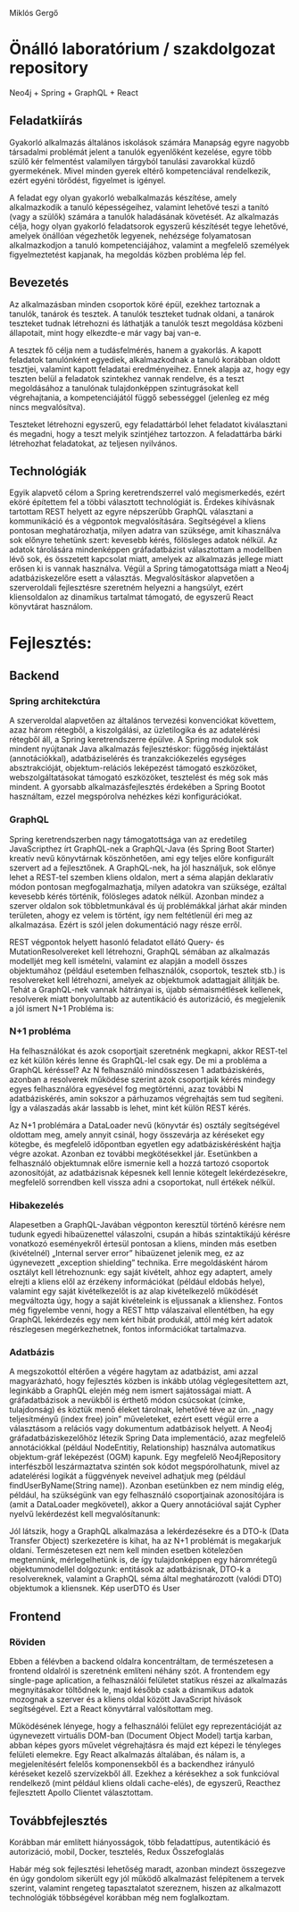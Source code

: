 Miklós Gergő 
# Önálló laboratórium / szakdolgozat repository

Neo4j + Spring + GraphQL + React

## Feladatkiírás
Gyakorló alkalmazás általános iskolások számára
Manapság egyre nagyobb társadalmi problémát jelent a tanulók egyenlőként kezelése, egyre több szülő kér felmentést valamilyen tárgyból tanulási zavarokkal küzdő gyermekének. Mivel minden gyerek eltérő kompetenciával rendelkezik, ezért egyéni törődést, figyelmet is igényel.

A feladat egy olyan gyakorló webalkalmazás készítése, amely alkalmazkodik a tanuló képességeihez, valamint lehetővé teszi a tanító (vagy a szülők) számára a tanulók haladásának követését. Az alkalmazás célja, hogy olyan gyakorló feladatsorok egyszerű készítését tegye lehetővé, amelyek önállóan végezhetők legyenek, nehézsége folyamatosan alkalmazkodjon a tanuló kompetenciájához, valamint a megfelelő személyek figyelmeztetést kapjanak, ha megoldás közben probléma lép fel.

## Bevezetés
Az alkalmazásban minden csoportok köré épül, ezekhez tartoznak a tanulók, tanárok és tesztek. A tanulók teszteket tudnak oldani, a tanárok teszteket tudnak létrehozni és láthatják a tanulók teszt megoldása közbeni állapotait, mint hogy elkezdte-e már vagy baj van-e.

A tesztek fő célja nem a tudásfelmérés, hanem a gyakorlás. A kapott feladatok tanulónként egyediek, alkalmazkodnak a tanuló korábban oldott tesztjei, valamint kapott feladatai eredményeihez. Ennek alapja az, hogy egy teszten belül a feladatok szintekhez vannak rendelve, és a teszt megoldásához a tanulónak tulajdonképpen szintugrásokat kell végrehajtania, a kompetenciájától függő sebességgel (jelenleg ez még nincs megvalósítva).

Teszteket létrehozni egyszerű, egy feladattárból lehet feladatot kiválasztani és megadni, hogy a teszt melyik szintjéhez tartozzon. A feladattárba bárki létrehozhat feladatokat, az teljesen nyilvános.

## Technológiák
Egyik alapvető célom a Spring keretrendszerrel való megismerkedés, ezért eköré építettem fel a többi választott technológiát is. Érdekes kihívásnak tartottam REST helyett az egyre népszerűbb GraphQL választani a kommunikáció és a végpontok megvalósítására. Segítségével a kliens pontosan meghatározhatja, milyen adatra van szüksége, amit kihasználva sok előnyre tehetünk szert: kevesebb kérés, fölösleges adatok nélkül. Az adatok tárolására mindenképpen gráfadatbázist választottam a modellben lévő sok, és összetett kapcsolat miatt, amelyek az alkalmazás jellege miatt erősen ki is vannak használva. Végül a Spring támogatottsága miatt a Neo4j adatbáziskezelőre esett a választás. Megvalósításkor alapvetően a szerveroldali fejlesztésre szeretném helyezni a hangsúlyt, ezért kliensoldalon az dinamikus tartalmat támogató, de egyszerű React könyvtárat használom. 

# Fejlesztés:
## Backend

### Spring architekctúra
A szerveroldal alapvetően az általános tervezési konvenciókat követtem, azaz három rétegből, a kiszolgálási, az üzletilogika és az adatelérési rétegből áll, a Spring keretrendszerre épülve. A Spring modulok sok mindent nyújtanak Java alkalmazás fejlesztéskor: függőség injektálást (annotációkkal), adatbáziselérés és tranzakciókezelés egységes absztrakcióját, objektum-relációs leképezést támogató eszközöket, webszolgáltatásokat támogató eszközöket, tesztelést és még sok más mindent.
A gyorsabb alkalmazásfejlesztés érdekében a Spring Bootot használtam, ezzel megspórolva nehézkes kézi konfigurációkat.

### GraphQL 
Spring keretrendszerben nagy támogatottsága van az eredetileg JavaScripthez írt GraphQL-nek a GraphQL-Java (és Spring Boot Starter) kreatív nevű könyvtárnak köszönhetően, ami egy teljes előre konfigurált szervert ad a fejlesztőnek. A GraphQL-nek, ha jól használjuk, sok előnye lehet a REST-tel szemben kliens oldalon, mert a séma alapján deklaratív módon pontosan megfogalmazhatja, milyen adatokra van szüksége, ezáltal kevesebb kérés történik, fölösleges adatok nélkül. Azonban mindez a szerver oldalon sok többletmunkával és új problémákkal járhat akár minden területen, ahogy ez velem is történt, így nem feltétlenül éri meg az alkalmazása. Ezért is szól jelen dokumentáció nagy része erről.

REST végpontok helyett hasonló feladatot ellátó Query- és MutationResolvereket kell létrehozni, GraphQL sémában az alkalmazás modelljét meg kell ismételni, valamint ez alapján a modell összes objektumához (például esetemben felhasználók, csoportok, tesztek stb.) is resolvereket kell létrehozni, amelyek az objektumok adattagjait állítják be.
Tehát a GraphQL-nek vannak hátrányai is, újabb sémaismétlések kellenek, resolverek miatt bonyolultabb az autentikáció és autorizáció, és megjelenik a jól ismert N+1 Probléma is:

### N+1 probléma
Ha felhasználókat és azok csoportjait szeretnénk megkapni, akkor REST-tel ez két külön kérés lenne és GraphQL-lel csak egy. De mi a probléma a GraphQL kéréssel? Az N felhasználó mindösszesen 1 adatbáziskérés, azonban a resolverek működése szerint azok csoportjaik kérés mindegy egyes felhasználóra egyesével fog megtörténni, azaz további N adatbáziskérés, amin sokszor a párhuzamos végrehajtás sem tud segíteni. Így a válaszadás akár lassabb is lehet, mint két külön REST kérés.

Az N+1 problémára a DataLoader nevű (könyvtár és) osztály segítségével oldottam meg, amely annyit csinál, hogy összevárja az kéréseket egy kötegbe, és megfelelő időpontban egyetlen egy adatbáziskérésként hajtja végre azokat. Azonban ez további megkötésekkel jár. Esetünkben a felhasználó objektumnak előre ismernie kell a hozzá tartozó csoportok azonosítóját, az  adatbázisnak képesnek kell lennie kötegelt lekérdezésekre, megfelelő sorrendben kell vissza adni a csoportokat, null értékek nélkül.

### Hibakezelés
Alapesetben a GraphQL-Javában végponton keresztül történő kérésre nem tudunk egyedi hibaüzenettel válaszolni, csupán a hibás szintaktikájú kérésre vonatkozó eseményekről értesül pontosan a kliens, minden más esetben (kivételnél) „Internal server error” hibaüzenet jelenik meg, ez az úgynevezett „exception shielding” technika. Erre megoldásként három osztályt kell létrehoznunk: egy saját kivételt, ahhoz egy adaptert, amely elrejti a kliens elől az érzékeny információkat (például eldobás helye), valamint egy saját kivételkezelőt is az alap kivételkezelő működését megváltozta úgy, hogy a saját kivételeink is eljussanak a klienshez.
Fontos még figyelembe venni, hogy a REST http válaszaival ellentétben, ha egy GraphQL lekérdezés egy nem kért hibát produkál, attól még kért adatok részlegesen megérkezhetnek, fontos információkat tartalmazva.

### Adatbázis 
A megszokottól eltérően a végére hagytam az adatbázist, ami azzal magyarázható, hogy fejlesztés közben is inkább utólag véglegesítettem azt, leginkább a GraphQL elején még nem ismert sajátosságai miatt.
A gráfadatbázisok a nevükből is érthető módon csúcsokat (címke, tulajdonság) és köztük menő éleket tárolnak, lehetővé téve az ún. „nagy teljesítményű (index free) join” műveleteket, ezért esett végül erre a választásom a relációs vagy dokumentum adatbázisok helyett.
A Neo4j gráfadatbáziskezelőhöz létezik Spring Data implementáció, azaz megfelelő annotációkkal (például NodeEntitiy, Relationship) használva automatikus objektum-gráf leképezést (OGM) kapunk. Egy megfelelő Neo4jRepository interfészből leszármaztatva szintén sok kódot megspórolhatunk, mivel az adatelérési logikát a függvények neveivel adhatjuk meg (például findUserByName(String name)). Azonban esetünkben ez nem mindig elég, például, ha szükségünk van egy felhasználó csoportjainak azonosítójára is (amit a DataLoader megkövetel), akkor a Query annotációval saját Cypher nyelvű lekérdezést kell megvalósítanunk:


Jól látszik, hogy a GraphQL alkalmazása a lekérdezésekre és a DTO-k (Data Transfer Object) szerkezetére is kihat, ha az N+1 problémát is megakarjuk oldani. Természetesen ezt nem kell minden esetben kötelezően megtennünk, mérlegelhetünk is, de így tulajdonképpen egy háromrétegű objektummodellel dolgozunk: entitások az adatbázisnak, DTO-k a resolvereknek, valamint a GraphQL séma által meghatározott (valódi DTO) objektumok a kliensnek.
Kép userDTO és User

## Frontend

### Röviden
Ebben a félévben a backend oldalra koncentráltam, de természetesen a frontend oldalról is szeretnénk említeni néhány szót. A frontendem egy single-page aplication, a felhasználói felületet statikus részei az alkalmazás megnyitásakor töltődnek le, majd később csak a dinamikus adatok mozognak a szerver és a kliens oldal között JavaScript hívások segítségével. Ezt a React könyvtárral valósítottam meg.

Működésének lényege, hogy a felhasználói felület egy reprezentációját az úgynevezett virtuális DOM-ban (Document Object Model) tartja karban, abban képes gyors művelet végrehajtásra és  majd ezt képezi le tényleges felületi elemekre. Egy React alkalmazás általában, és nálam is, a megjelenítésért felelős komponensekből és a backendhez irányuló kéréseket kezelő szervízekből áll. Ezekhez a kérésekhez a sok funkcióval rendelkező (mint például kliens oldali cache-elés), de egyszerű, Reacthez fejlesztett Apollo Clientet választottam.


## Továbbfejlesztés
Korábban már említett hiányosságok, több feladattípus, autentikáció és autorizáció, mobil, Docker, tesztelés, Redux
Összefoglalás

Habár még sok fejlesztési lehetőség maradt, azonban mindezt összegezve én úgy gondolom sikerült egy jól működő alkalmazást felépítenem a tervek szerint, valamint rengeteg tapasztalatot szereznem, hiszen az alkalmazott technológiák többségével korábban még nem foglalkoztam.
